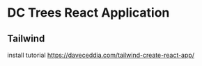 # DC Trees React Application

## Tailwind
install tutorial https://daveceddia.com/tailwind-create-react-app/

